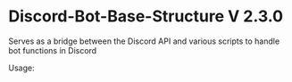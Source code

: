 # Discord-Bot-Base-Structure V 2.3.0
Serves as a bridge between the Discord API and various scripts to handle bot functions in Discord

Usage:

